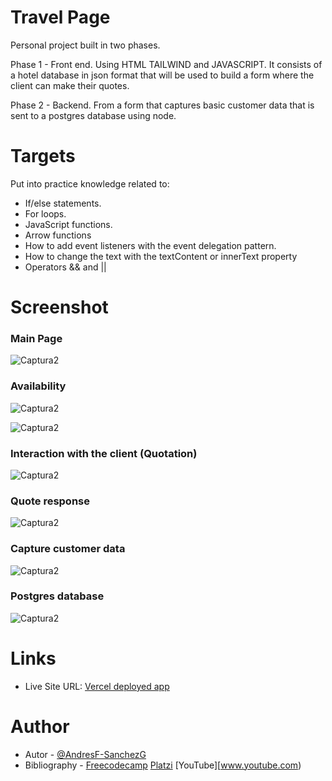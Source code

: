 # Travel Page

Personal project built in two phases.

Phase 1 - Front end. Using HTML TAILWIND and JAVASCRIPT. It consists of a hotel database in json format that will be used to build a form where the client can make their quotes.

Phase 2 - Backend.
From a form that captures basic customer data that is sent to a postgres database using node.

# Targets

Put into practice knowledge related to:

- If/else statements.
- For loops.
- JavaScript functions.
- Arrow functions
- How to add event listeners with the event delegation pattern.
- How to change the text with the textContent or innerText property
- Operators && and ||

# Screenshot

  ### Main Page

![Captura2](https://github.com/AndresF-SanchezG/proyecto2-AgenciaDeViajes/assets/113924667/49baf6ce-1a86-4516-bbf1-d2d0e1f96e12)

### Availability

![Captura2](https://github.com/AndresF-SanchezG/proyecto2-AgenciaDeViajes/assets/113924667/6d356ca3-31d3-4ba2-bd98-f1d9272496a5)

![Captura2](https://github.com/AndresF-SanchezG/proyecto2-AgenciaDeViajes/assets/113924667/7d1de1fc-1adf-4614-b8eb-181d7a17fb18)

### Interaction with the client (Quotation)
![Captura2](https://github.com/AndresF-SanchezG/proyecto2-AgenciaDeViajes/assets/113924667/3cbdd9c6-74ac-4e1e-b390-0ed81bfcff59)

### Quote response
![Captura2](https://github.com/AndresF-SanchezG/proyecto2-AgenciaDeViajes/assets/113924667/c500c49d-ed1d-4fc8-8e8c-e318f4f20c95)

### Capture customer data
![Captura2](https://github.com/AndresF-SanchezG/proyecto2-AgenciaDeViajes/assets/113924667/b1a4483f-bbe9-48e4-b8df-9cdabd2a8b2e)

### Postgres database
![Captura2](https://github.com/AndresF-SanchezG/proyecto2-AgenciaDeViajes/assets/113924667/09c2ef0f-e756-4a80-aa5d-0dadc99af208)


# Links

- Live Site URL: [Vercel deployed app](https://challenge-9-0.vercel.app/)

# Author

- Autor - [@AndresF-SanchezG](https://github.com/AndresF-SanchezG)
- Bibliography - [Freecodecamp](https://www.freecodecamp.org/andresSanchez) [Platzi](https://platzi.com/home) [YouTube][www.youtube.com)

